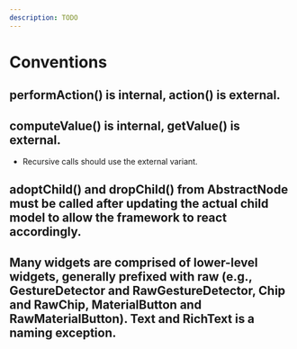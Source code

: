 ```yaml
---
description: TODO
---
```


# Conventions


## performAction\(\) is internal, action\(\) is external.


## computeValue\(\) is internal, getValue\(\) is external.

* Recursive calls should use the external variant.

## adoptChild\(\) and dropChild\(\) from AbstractNode must be called after updating the actual child model to allow the framework to react accordingly.


## Many widgets are comprised of lower-level widgets, generally prefixed with raw \(e.g., GestureDetector and RawGestureDetector, Chip and RawChip, MaterialButton and RawMaterialButton\). Text and RichText is a naming exception.


